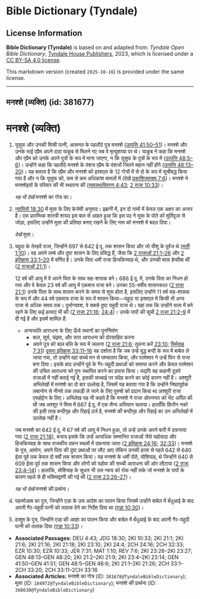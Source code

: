 # Bible Dictionary (Tyndale)

## License Information

**Bible Dictionary (Tyndale)** is based on and adapted from: _Tyndale Open Bible Dictionary_, [Tyndale House Publishers](https://tyndaleopenresources.com/), 2023, which is licensed under a [CC BY-SA 4.0 license](https://creativecommons.org/licenses/by-sa/4.0/legalcode.en).

This markdown version (created `2025-10-16`) is provided under the same license.



--------------------------------

## मनश्शे (व्यक्ति) (id: 381677)

मनश्शे (व्यक्ति)
================

1. यूसुफ और उनकी मिस्री पत्नी, आसनत के पहलौठे पुत्र मनश्शे ([उत्पत्ति 41:50–51](https://ref.ly/Gen41:50-Gen41:51))। मनश्शे और उनके भाई एप्रैम अपने दादा याकूब से मिलने गए जब वे मृत्युशय्या पर थे। याकूब ने कहा कि मनश्शे और एप्रैम को उनके अपने पुत्रों के रूप में माना जाएगा, न कि यूसुफ के पुत्रों के रूप में ([उत्पत्ति 48:5–6](https://ref.ly/Gen48:5-Gen48:6))। उन्होंने कहा कि पहलौठे मनश्शे के वंशज एप्रैम के वंशजों जितने महान नहीं होंगे ([उत्पत्ति 48:13–20](https://ref.ly/Gen48:13-Gen48:20))। यह बताता है कि एप्रैम और मनश्शे को इस्राएल के 12 गोत्रों में से दो के रूप में सूचीबद्ध किया गया है और न कि यूसुफ को, कम से कम अधिकांश मामलों में (देखें [प्रकाशितवाक्य 7:6](https://ref.ly/Rev7:6))। मनश्शे ने मनश्शेइयों के परिवार की भी स्थापना की ([व्यवस्थाविवरण 4:43](https://ref.ly/Deut4:43); [2 राजा 10:33](https://ref.ly/2Kgs10:33))।

    *यह भी देखें* मनश्शे का गोत्र का।

2. [न्यायियों 18:30](https://ref.ly/Judg18:30) में मूसा के लिए केजेवी अनुवाद। इब्रानी में, इन दो नामों में केवल एक अक्षर का अन्तर है। एक प्रारम्भिक शास्त्री शायद इस बात से आहत हुआ कि इस पद ने मूसा के पोते को मूर्तिपूजा से जोड़ा, इसलिए उन्होंने मूसा की प्रतिष्ठा बनाए रखने के लिए नाम को मनश्शे में बदल दिया।

    *देखें* मूसा।

3. यहूदा के तेरहवें राजा, जिन्होंने 697 से 642 ई.पू. तक शासन किया और जो यीशु के पूर्वज थे ([मत्ती 1:10](https://ref.ly/Matt1:10))। वह अपने लम्बे और दुष्ट शासन के लिए प्रसिद्ध हैं, जैसा कि [2 राजाओं 21:1–26](https://ref.ly/2Kgs21:1-2Kgs21:26) और [2 इतिहास 33:1–20](https://ref.ly/2Chr33:1-2Chr33:20) में वर्णित है। उनके पिता धर्मी राजा हिजकिय्याह थे, और उनकी माता हेप्सीबा थीं ([2 राजाओं 21:1](https://ref.ly/2Kgs21:1))।

    12 वर्ष की आयु में वे अपने पिता के साथ सह\-शासक बने। 686 ई.पू. में, उनके पिता का निधन हो गया और वे केवल 23 वर्ष की आयु में एकमात्र राजा बने। उनका 55\-वर्षीय शासनकाल ([2 राजा 21:1](https://ref.ly/2Kgs21:1)) उनके पिता के साथ शासन करने के समय से शुरू होता है, इसलिए उन्होंने 11 वर्ष सह\-शासक के रूप में और 44 वर्ष एकमात्र राजा के रूप में शासन किया—यहूदा या इस्राएल में किसी भी अन्य राजा से अधिक समय तक। दुर्भाग्यवश, वे सबसे दुष्ट यहूदी राजा थे। यहां तक ​​कि उन्होंने सत्ता में बने रहने के लिए कई हत्याएं भी की ([2 राजा 21:16](https://ref.ly/2Kgs21:16); [24:4](https://ref.ly/2Kgs24:4))। उनके पापों की सूची [2 राजा 21:2–9](https://ref.ly/2Kgs21:2-2Kgs21:9) में दी गई है और इसमें शामिल हैं:

    * अन्यजाति आराधना के लिए ऊँचे स्थानों का पुनर्निर्माण
        * बाल, सूर्य, चंद्रमा, और तारा आराधना को प्रोत्साहित करना
        * अपने पुत्र को बाल बलि के रूप में जलाना ([2 राजा 21:6](https://ref.ly/2Kgs21:6); तुलना करें [23:10](https://ref.ly/2Kgs23:10); [यिर्मयाह 7:31](https://ref.ly/Jer7:31))
        [दूसरा इतिहास 33:11–16](https://ref.ly/2Chr33:11-2Chr33:16) यह दर्शाता है कि जब उन्हें युद्ध बन्दी के रूप में बाबेल ले जाया गया, तो उन्होंने वहां सच्चे मन से पश्चाताप किया, और परमेश्वर ने उन्हें फिर से राजा बना दिया। इसके बाद उन्होंने पूर्व के गैर\-यहूदी प्रथाओं को समाप्त करने और केवल परमेश्वर की उचित आराधना को पुनः स्थापित करने का प्रयास किया। यद्यपि यह कहानी दूसरे राजाओं में नहीं बताई गई है, इसकी सच्चाई पर संदेह करने का कोई कारण नहीं है। अश्शूरी अभिलेखों में मनश्शे का दो बार उल्लेख है, जिसमें यह बताया गया है कि उन्होंने निष्ठापूर्वक लबानोन से नीनवे तक लकड़ी ले जाने के लिए पुरुषों को प्रदान किया था अश्शूरी राजा एसर्हद्दोन के लिए। अभिलेख यह भी कहते हैं कि मनश्शे ने राजा ओस्‍नप्पर को भेंट अर्पित की थी जब अश्शूर ने मिस्र में 667 ई.पू. में एक सैन्य अभियान चलाया। हालाँकि फ़िरौन नको की इसी तरह बन्दीगृह और रिहाई दर्ज है, मनश्शे की बन्दीगृह और रिहाई का उन अभिलेखों में उल्लेख नहीं है।

    जब मनश्शे का 642 ई.पू. में 67 वर्ष की आयु में निधन हुआ, तो उन्हें उनके अपने बारी में दफनाया गया ([2 राजा 21:18](https://ref.ly/2Kgs21:18)), बजाय इसके कि उन्हें अत्यधिक सम्मानित राजाओं जैसे यहोयादा और हिजकिय्याह के साथ राजकीय दफन स्थलों में दफनाया जाता ([2 इतिहास 24:16](https://ref.ly/2Chr24:16); [32:33](https://ref.ly/2Chr32:33))। मनश्शे के पुत्र, आमोन, अपने पिता की दुष्ट प्रथाओं पर लौट आए लेकिन उनकी हत्या से पहले 642 से 640 ईसा पूर्व तक केवल दो वर्षों तक शासन किया। यह मनश्शे के धर्मी पोते, योशियाह, थे जिन्होंने 640 से 609 ईसा पूर्व तक शासन किया और लोगों को यहोवा की सच्ची आराधना की ओर लौटाया ([2 राजा 23:4–14](https://ref.ly/2Kgs23:4-2Kgs23:14))। हालांकि, योशियाह के सुधार भी उस न्याय को रोक नहीं सके जो मनश्शे के पापों के कारण पहले से ही भविष्यद्वाणी की गई थी ([2 राजा 23:26–27](https://ref.ly/2Kgs23:26-2Kgs23:27))।

    *यह भी देखें* मनश्शे की प्रार्थना।

4. पहत्मोआब का पुत्र, जिन्होंने एज्रा के उस आदेश का पालन किया जिसमें उन्होंने बाबेल में बँधुआई के बाद अपनी गैर\-यहूदी पत्नी को तलाक देने का निर्देश दिया था ([एज्रा 10:30](https://ref.ly/Ezra10:30))।
5. हाशूम के पुत्र, जिन्होंने एज्रा की आज्ञा का पालन किया और बाबेल में बँधुआई के बाद अपनी गैर\-यहूदी पत्नी को तलाक दिया ([एज्रा 10:33](https://ref.ly/Ezra10:33))।

* **Associated Passages:** DEU 4:43; JDG 18:30; 2KI 10:33; 2KI 21:1; 2KI 21:6; 2KI 21:16; 2KI 21:18; 2KI 23:10; 2KI 24:4; 2CH 24:16; 2CH 32:33; EZR 10:30; EZR 10:33; JER 7:31; MAT 1:10; REV 7:6; 2KI 23:26–2KI 23:27; GEN 48:13–GEN 48:20; 2KI 21:2–2KI 21:9; 2KI 23:4–2KI 23:14; GEN 41:50–GEN 41:51; GEN 48:5–GEN 48:6; 2KI 21:1–2KI 21:26; 2CH 33:1–2CH 33:20; 2CH 33:11–2CH 33:16
* **Associated Articles:** मनश्शे का गोत्र (ID: `381678@TyndaleBibleDictionary`); मूसा (ID: `184972@TyndaleBibleDictionary`); मनश्शे की प्रार्थना (ID: `368630@TyndaleBibleDictionary`)

